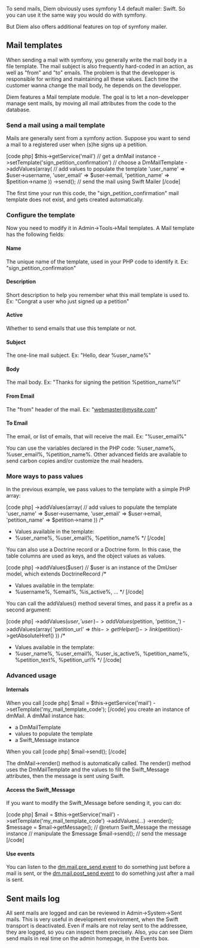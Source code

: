 To send mails, Diem obviously uses symfony 1.4 default mailer: Swift.
So you can use it the same way you would do with symfony.

But Diem also offers additional features on top of symfony mailer.

## Mail templates
When sending a mail with symfony, you generally write the mail body in a file template.
The mail subject is also frequently hard-coded in an action, as well as "from" and "to" emails.
The problem is that the developper is responsible for writing and maintaining all these values.
Each time the customer wanna change the mail body, he depends on the developper.

Diem features a Mail template module.
The goal is to let a non-developper manage sent mails, by moving all mail attributes from the code to the database.

### Send a mail using a mail template

Mails are generally sent from a symfony action.
Suppose you want to send a mail to a registered user when (s)he signs up a petition.

[code php]
$this->getService('mail')                   // get a dmMail instance
->setTemplate('sign_petition_confirmation') // choose a DmMailTemplate
->addValues(array(                          // add values to populate the template
  'user_name'       => $user->username,
  'user_email'      => $user->email,
  'petition_name'   => $petition->name
))
->send();                                   // send the mail using Swift Mailer
[/code]

The first time your run this code, the "sign_petition_confirmation" mail template does not exist, and gets created automatically.

### Configure the template

Now you need to modify it in Admin->Tools->Mail templates. A Mail template has the following fields:

#### Name
The unique name of the template, used in your PHP code to identify it.
Ex: "sign_petition_confirmation"

#### Description
Short description to help you remember what this mail template is used to.
Ex: "Congrat a user who just signed up a petition"

#### Active
Whether to send emails that use this template or not.

#### Subject
The one-line mail subject.
Ex: "Hello, dear %user_name%"

#### Body
The mail body.
Ex: "Thanks for signing the petition %petition_name%!"

#### From Email
The "from" header of the mail.
Ex: "webmaster@mysite.com"

#### To Email
The email, or list of emails, that will receive the mail.
Ex: "%user_email%"

You can use the variables declared in the PHP code: %user_name%, %user_email%, %petition_name%.
Other advanced fields are available to send carbon copies and/or customize the mail headers.

### More ways to pass values

In the previous example, we pass values to the template with a simple PHP array:

[code php]
->addValues(array(                          // add values to populate the template
  'user_name'       => $user->username,
  'user_email'      => $user->email,
  'petition_name'   => $petition->name
))
/*
 * Values available in the template:
 * %user_name%, %user_email%, %petition_name%
 */
[/code]

You can also use a Doctrine record or a Doctrine form.
In this case, the table columns are used as keys, and the object values as values.

[code php]
->addValues($user) // $user is an instance of the DmUser model, which extends DoctrineRecord
/*
 * Values available in the template:
 * %username%, %email%, %is_active%, ...
 */
[/code]

You can call the addValues() method several times, and pass it a prefix as a second argument:

[code php]
->addValues($user, 'user_')
->addValues($petition, 'petition_')
->addValues(array(
  'petition_url' => $this->getHelper()->link($petition)->getAbsoluteHref()
))
/*
 * Values available in the template:
 * %user_name%, %user_email%, %user_is_active%, %petition_name%, %petition_text%, %petition_url%
 */
[/code]

### Advanced usage

#### Internals

When you call
[code php]
$mail = $this->getService('mail')
->setTemplate('my_mail_template_code');
[/code]
you create an instance of dmMail. A dmMail instance has:
- a DmMailTemplate
- values to populate the template
- a Swift_Message instance

When you call
[code php]
$mail->send();
[/code]

The dmMail->render() method is automatically called.
The render() method uses the DmMailTemplate and the values to fill the Swift_Message attributes, then the message is sent using Swift.

#### Access the Swift_Message

If you want to modify the Swift_Message before sending it, you can do:

[code php]
$mail = $this->getService('mail')
->setTemplate('my_mail_template_code')
->addValues(...)
->render();
$message = $mail->getMessage(); // @return Swift_Message the message instance
// manipulate the $message
$mail->send(); // send the message
[/code]

#### Use events

You can listen to the [dm.mail.pre_send event](page:30#events-list:core-events:dm-mail-pre_send) to do something just before a mail is sent, or the [dm.mail.post_send event](page:30#events-list:core-events:dm-mail-post_send) to do something just after a mail is sent.

## Sent mails log

All sent mails are logged and can be reviewed in Admin->System->Sent mails.
This is very useful in development environment, when the Swift transport is deactivated.
Even if mails are not relay sent to the addressee, they are logged, so you can inspect them precisely.
Also, you can see Diem send mails in real time on the admin homepage, in the Events box.